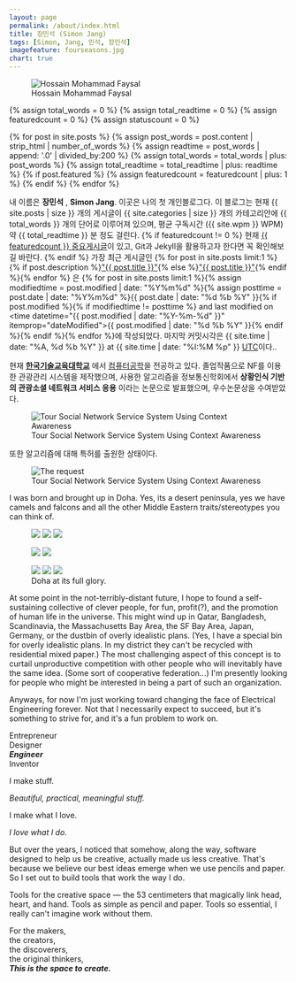 ```yaml
---
layout: page
permalink: /about/index.html
title: 장민석 (Simon Jang)
tags: [Simon, Jang, 민석, 장민석]
imagefeature: fourseasons.jpg
chart: true
---
```

<figure>
  <img src="{{ site.url }}/images/hossain-faysal.jpg" alt="Hossain Mohammad Faysal">
  <figcaption>Hossain Mohammad Faysal</figcaption>
</figure>

{% assign total_words = 0 %}
{% assign total_readtime = 0 %}
{% assign featuredcount = 0 %}
{% assign statuscount = 0 %}

{% for post in site.posts %}
    {% assign post_words = post.content | strip_html | number_of_words %}
    {% assign readtime = post_words | append: '.0' | divided_by:200 %}
    {% assign total_words = total_words | plus: post_words %}
    {% assign total_readtime = total_readtime | plus: readtime %}
    {% if post.featured %}
    {% assign featuredcount = featuredcount | plus: 1 %}
    {% endif %}
{% endfor %}


내 이름은 **장민석** , **Simon Jang**. 이곳은 나의 첫 개인블로그다. 이 블로그는 현재 {{ site.posts | size }} 개의 게시글이 {{ site.categories | size }} 개의 카테고리안에 {{ total_words }} 개의 단어로 이루어져 있으며, 평균 구독시간 ({{ site.wpm }} WPM) 약 <span class="time">{{ total_readtime }}</span> 분 정도 걸린다. {% if featuredcount != 0 %} 현재 <a href="{{ site.url }}/featured">{{ featuredcount }} 중요게시글</a>이 있고, Git과 Jekyll을 활용하고자 한다면 꼭 확인해보길 바란다. {% endif %} 가장 최근 게시글인 {% for post in site.posts limit:1 %}{% if post.description %}<a href="{{ site.url }}{{ post.url }}" title="{{ post.description }}">"{{ post.title }}"</a>{% else %}<a href="{{ site.url }}{{ post.url }}" title="{{ post.description }}" title="Read more about {{ post.title }}">"{{ post.title }}"</a>{% endif %}{% endfor %} 은 {% for post in site.posts limit:1 %}{% assign modifiedtime = post.modified | date: "%Y%m%d" %}{% assign posttime = post.date | date: "%Y%m%d" %}<time datetime="{{ post.date | date_to_xmlschema }}" class="post-time">{{ post.date | date: "%d %b %Y" }}</time>{% if post.modified %}{% if modifiedtime != posttime %} and last modified on <time datetime="{{ post.modified | date: "%Y-%m-%d" }}" itemprop="dateModified">{{ post.modified | date: "%d %b %Y" }}</time>{% endif %}{% endif %}{% endfor %}에 작성되었다. 마지막 커밋시각은 {{ site.time | date: "%A, %d %b %Y" }} at {{ site.time | date: "%I:%M %p" }} [UTC](http://en.wikipedia.org/wiki/Coordinated_Universal_Time "Temps Universel Coordonné")이다..

현재 [**한국기술교육대학교**](http://www.koreatech.ac.kr/) 에서 [컴퓨터공학](http://cse.kut.ac.kr/)을 전공하고 있다. 졸업작품으로 NF를 이용한 관광관리 시스템을 제작했으며, 사용한 알고리즘을 정보통신학회에서 **상황인식 기반의 관광소셜 네트워크 서비스 응용** 이라는 논문으로 발표했으며, 우수논문상을 수여받았다.
<figure>
	<img src="{{ site.url }}/images/paper.png" alt="Tour Social Network Service System Using Context Awareness">
	<figcaption>Tour Social Network Service System Using Context Awareness</figcaption>
</figure>
또한 알고리즘에 대해 특허를 출원한 상태이다.
<figure>
	<img src="{{ site.url }}/images/patent.png" alt="The request">
	<figcaption>Tour Social Network Service System Using Context Awareness</figcaption>
</figure>

I was born and brought up in Doha. Yes, its a desert peninsula, yes we have camels and falcons and all the other Middle Eastern traits/stereotypes you can think of.

<figure class="third">
	<a href="{{ site.url }}/images/about/1.jpg"><img src="{{ site.url }}/images/about/1-001.jpg"></a>
	<a href="{{ site.url }}/images/about/2.jpg"><img src="{{ site.url }}/images/about/2-001.jpg"></a>
	<a href="{{ site.url }}/images/about/3.jpg"><img src="{{ site.url }}/images/about/3-001.jpg"></a>
</figure>
<figure class="half">
	<a href="{{ site.url }}/images/about/4.jpg"><img src="{{ site.url }}/images/about/4-001.jpg"></a>
	<a href="{{ site.url }}/images/about/5.jpg"><img src="{{ site.url }}/images/about/5-001.jpg"></a>
</figure>
<figure class="third">
	<a href="{{ site.url }}/images/about/6.jpg"><img src="{{ site.url }}/images/about/6-001.jpg"></a>
	<a href="{{ site.url }}/images/about/7.jpg"><img src="{{ site.url }}/images/about/7-001.jpg"></a>
	<a href="{{ site.url }}/images/about/8.jpg"><img src="{{ site.url }}/images/about/8-001.jpg"></a>
	<figcaption>Doha at its full glory.</figcaption>
</figure>

At some point in the not-terribly-distant future, I hope to found a self-sustaining collective of clever people, for fun, profit(?), and the promotion of human life in the universe. This might wind up in Qatar, Bangladesh, Scandinavia, the Massachusetts Bay Area, the SF Bay Area, Japan, Germany, or the dustbin of overly idealistic plans. (Yes, I have a special bin for overly idealistic plans. In my district they can't be recycled with residential mixed paper.) The most challenging aspect of this concept is to curtail unproductive competition with other people who will inevitably have the same idea. (Some sort of cooperative federation...) I'm presently looking for people who might be interested in being a part of such an organization.

Anyways, for now I'm just working toward changing the face of Electrical Engineering forever. Not that I necessarily expect to succeed, but it's something to strive for, and it's a fun problem to work on.


Entrepreneur  
Designer  
***Engineer***  
Inventor  

I
make
stuff.


*Beautiful, practical, meaningful stuff.*


I make what I love.

*I love what I do.*


But over the years, I noticed that somehow, along the way, software designed to help us be creative, actually made us less creative. That's because we believe our best ideas emerge when we use pencils and paper.
So I set out to build tools that work the way I do.


Tools for the creative space — the 53 centimeters that magically link head, heart, and hand. Tools as simple as pencil and paper. Tools so essential, I  really can't imagine work without them.


For
the makers,  
the creators,  
the discoverers,  
the original thinkers,  
***This is the space to create.***